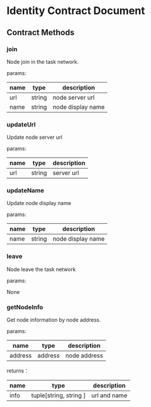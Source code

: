 # Identity Contract Document

## Contract Methods

### join

Node join in the task network.

params: 

| name | type | description |
| --- | --- | --- |
| url | string | node server url |
| name | string | node display name |

### updateUrl

Update node server url

params: 

| name | type | description |
| --- | --- | --- |
| url | string | server url |

### updateName

Update node display name 

params: 

| name | type | description |
| --- | --- | --- |
| name | string | node display name |

### leave

Node leave the task network

params:

None

### getNodeInfo

Get node information by node address.

params: 

| name | type | description |
| --- | --- | --- |
| address | address | node address |

returns：

| name | type | description |
| --- | --- | --- |
| info | tuple[string, string ] | url and name |

